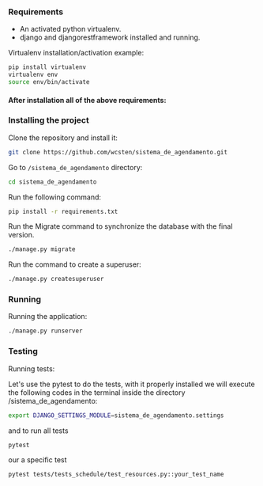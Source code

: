 ### Requirements

* An activated python virtualenv.
* django and djangorestframework installed and running.

Virtualenv installation/activation example:
```bash
pip install virtualenv
virtualenv env
source env/bin/activate
```

#### After installation all of the above requirements:

### Installing the project

Clone the repository and install it:

```bash 
git clone https://github.com/wcsten/sistema_de_agendamento.git
```

Go to `/sistema_de_agendamento` directory:

```bash
cd sistema_de_agendamento
```

Run the following command:

```bash
pip install -r requirements.txt
```

Run the Migrate command to synchronize the database with the final version.

```bash
./manage.py migrate
```
Run the command to create a superuser:
```bash
./manage.py createsuperuser
```

### Running

Running the application:
```bash
./manage.py runserver
```

### Testing

Running tests:

Let's use the pytest to do the tests, with it properly installed we will execute the following codes in the terminal inside the directory
/sistema_de_agendamento:



```bash
export DJANGO_SETTINGS_MODULE=sistema_de_agendamento.settings
```

and to run all tests

```bash
pytest
```
our a specific test

```bash
pytest tests/tests_schedule/test_resources.py::your_test_name
```

